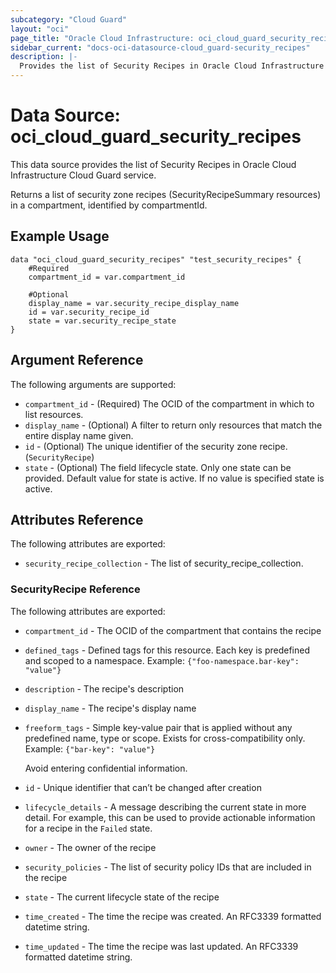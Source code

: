 ```yaml
---
subcategory: "Cloud Guard"
layout: "oci"
page_title: "Oracle Cloud Infrastructure: oci_cloud_guard_security_recipes"
sidebar_current: "docs-oci-datasource-cloud_guard-security_recipes"
description: |-
  Provides the list of Security Recipes in Oracle Cloud Infrastructure Cloud Guard service
---
```


# Data Source: oci_cloud_guard_security_recipes
This data source provides the list of Security Recipes in Oracle Cloud Infrastructure Cloud Guard service.

Returns a list of security zone recipes (SecurityRecipeSummary resources) in a
compartment, identified by compartmentId.


## Example Usage

```hcl
data "oci_cloud_guard_security_recipes" "test_security_recipes" {
	#Required
	compartment_id = var.compartment_id

	#Optional
	display_name = var.security_recipe_display_name
	id = var.security_recipe_id
	state = var.security_recipe_state
}
```

## Argument Reference

The following arguments are supported:

* `compartment_id` - (Required) The OCID of the compartment in which to list resources.
* `display_name` - (Optional) A filter to return only resources that match the entire display name given.
* `id` - (Optional) The unique identifier of the security zone recipe. (`SecurityRecipe`)
* `state` - (Optional) The field lifecycle state. Only one state can be provided. Default value for state is active. If no value is specified state is active.


## Attributes Reference

The following attributes are exported:

* `security_recipe_collection` - The list of security_recipe_collection.

### SecurityRecipe Reference

The following attributes are exported:

* `compartment_id` - The OCID of the compartment that contains the recipe
* `defined_tags` - Defined tags for this resource. Each key is predefined and scoped to a namespace. Example: `{"foo-namespace.bar-key": "value"}` 
* `description` - The recipe's description
* `display_name` - The recipe's display name
* `freeform_tags` - Simple key-value pair that is applied without any predefined name, type or scope. Exists for cross-compatibility only. Example: `{"bar-key": "value"}`

	Avoid entering confidential information. 
* `id` - Unique identifier that can’t be changed after creation
* `lifecycle_details` - A message describing the current state in more detail. For example, this can be used to provide actionable information for a recipe in the `Failed` state.
* `owner` - The owner of the recipe
* `security_policies` - The list of security policy IDs that are included in the recipe
* `state` - The current lifecycle state of the recipe
* `time_created` - The time the recipe was created. An RFC3339 formatted datetime string.
* `time_updated` - The time the recipe was last updated. An RFC3339 formatted datetime string.

